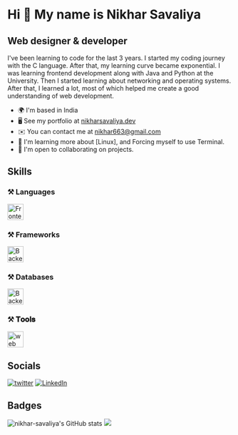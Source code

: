 # Hi 👋 My name is Nikhar Savaliya

## Web designer & developer

I've been learning to code for the last 3 years. I started my coding journey with the C language. After that, my learning curve became exponential. I was learning frontend development along with Java and Python at the University. Then I started learning about networking and operating systems. After that, I learned a lot, most of which helped me create a good understanding of web development.

* 🌍 I'm based in India
* 🖥️ See my portfolio at [nikharsavaliya.dev](http://nikharsavaliya.vercel.app)
* ✉️ You can contact me at [nikhar663@gmail.com](mailto:nikhar663@gmail.com)
* 🧠 I'm learning more about [Linux], and Forcing myself to use Terminal.
* 🤝 I'm open to collaborating on projects.

## Skills

### ⚒️ Languages
<img src="https://skillicons.dev/icons?i=c,js,php,java,py,ts&theme=dark"  height="36" alt="Frontend skills"  />

### ⚒️ Frameworks
<img src="https://skillicons.dev/icons?i=tailwind,react,express,nextjs&theme=dark"  height="36" alt="Backend skills"  />

### ⚒️ Databases
<img src="https://skillicons.dev/icons?i=mongodb,firebase,mysql&theme=dark"  height="36" alt="Backend skills"  />


### ⚒️ 𝐓𝐨𝐨𝐥𝐬 
<img src="https://skillicons.dev/icons?i=git,github,vscode,postman,docker,figma&theme=dark"  height="36" alt="web tools"  />

## Socials
[![twitter](https://skillicons.dev/icons?i=twitter&theme=dark)](https://x.com/nikharSavaliya/)
[![LinkedIn](https://skillicons.dev/icons?i=linkedin&theme=dark)](https://in.linkedin.com/in/nikharsavaliya)
<!-- [![Medium](https://img.shields.io/badge/Medium-12100E?style=for-the-badge&logo=medium&logoColor=white)](https://nikhar-dev.medium.com/) -->


## Badges

  <img src="https://github-readme-stats.vercel.app/api?username=nikhar-savaliya&show_icons=true&hide=issues,&count_private=true&title_color=a855f7&text_color=64748b&icon_color=ffffff&bg_color=171717&hide_border=true&show_icons=true" alt="nikhar-savaliya's GitHub stats" />
  <!-- <img src="https://github-readme-streak-stats.herokuapp.com/?user=nikhar-savaliya&stroke=64748b&background=171717&ring=a855f7&fire=a855f7&currStreakNum=64748b&currStreakLabel=a855f7&sideNums=64748b&sideLabels=64748b&dates=64748b&hide_border=true" /> -->
  <img src="https://github-readme-stats.vercel.app/api/top-langs/?username=nikhar-savaliya&layout=compact&theme=dark&hide_border=true" />
  

